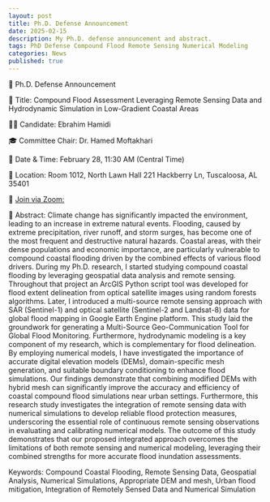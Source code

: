 ```yaml
---
layout: post
title: Ph.D. Defense Announcement
date: 2025-02-15
description: My Ph.D. defense announcement and abstract.
tags: PhD Defense Compound Flood Remote Sensing Numerical Modeling
categories: News
published: true
---
```


📢 Ph.D. Defense Announcement

📝 Title:
Compound Flood Assessment Leveraging Remote Sensing Data and Hydrodynamic Simulation in Low-Gradient Coastal Areas

👨‍🎓 Candidate:
Ebrahim Hamidi

🎓 Committee Chair:
Dr. Hamed Moftakhari

📅 Date & Time:
February 28, 11:30 AM (Central Time)

📍 Location:
Room 1012, North Lawn Hall
221 Hackberry Ln, Tuscaloosa, AL 35401

🔗 [Join via Zoom:](https://ua-edu.zoom.us/j/4165922040?pwd=RkN0SC90QzFkS25WVWszU3pUTWN2UT09) 

📝 Abstract:
Climate change has significantly impacted the environment, leading to an increase in extreme natural events. Flooding, caused by extreme precipitation, river runoff, and storm surges, has become one of the most frequent and destructive natural hazards. Coastal areas, with their dense populations and economic importance, are particularly vulnerable to compound coastal flooding driven by the combined effects of various flood drivers. During my Ph.D. research, I started studying compound coastal flooding by leveraging geospatial data analysis and remote sensing. Throughout that project an ArcGIS Python script tool was developed for flood extent delineation from optical satellite images using random forests algorithms. Later, I introduced a multi-source remote sensing approach with SAR (Sentinel-1) and optical satellite (Sentinel-2 and Landsat-8) data for global flood mapping in Google Earth Engine platform. This study laid the groundwork for generating a Multi-Source Geo-Communication Tool for Global Flood Monitoring. Furthermore, hydrodynamic modeling is a key component of my research, which is complementary for flood delineation. By employing numerical models, I have investigated the importance of accurate digital elevation models (DEMs), domain-specific mesh generation, and suitable boundary conditioning to enhance flood simulations. Our findings demonstrate that combining modified DEMs with hybrid mesh can significantly improve the accuracy and efficiency of coastal compound flood simulations near urban settings. Furthermore, this research study investigates the integration of remote sensing data with numerical simulations to develop reliable flood protection measures, underscoring the essential role of continuous remote sensing observations in evaluating and calibrating numerical models. The outcome of this study demonstrates that our proposed integrated approach overcomes the limitations of both remote sensing and numerical modeling, leveraging their combined strengths for more accurate flood inundation assessments. 

Keywords: Compound Coastal Flooding, Remote Sensing Data, Geospatial Analysis, Numerical Simulations, Appropriate DEM and mesh, Urban flood mitigation, Integration of Remotely Sensed Data and Numerical Simulation


